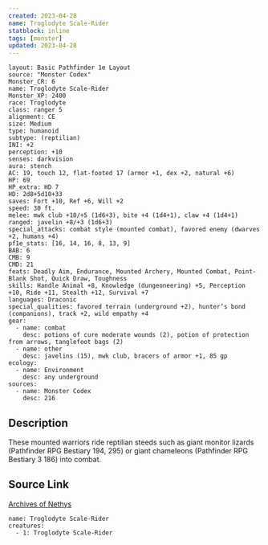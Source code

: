 ```yaml
---
created: 2023-04-28
name: Troglodyte Scale-Rider
statblock: inline
tags: [monster]
updated: 2023-04-28
---
```

```statblock
layout: Basic Pathfinder 1e Layout
source: "Monster Codex"
Monster_CR: 6
name: Troglodyte Scale-Rider
Monster_XP: 2400
race: Troglodyte
class: ranger 5
alignment: CE
size: Medium
type: humanoid
subtype: (reptilian)
INI: +2
perception: +10
senses: darkvision
aura: stench
AC: 19, touch 12, flat-footed 17 (armor +1, dex +2, natural +6)
HP: 69
HP_extra: HD 7
HD: 2d8+5d10+33
saves: Fort +10, Ref +6, Will +2
speed: 30 ft.
melee: mwk club +10/+5 (1d6+3), bite +4 (1d4+1), claw +4 (1d4+1)
ranged: javelin +8/+3 (1d6+3)
special_attacks: combat style (mounted combat), favored enemy (dwarves +2, humans +4)
pf1e_stats: [16, 14, 16, 8, 13, 9]
BAB: 6
CMB: 9
CMD: 21
feats: Deadly Aim, Endurance, Mounted Archery, Mounted Combat, Point-Blank Shot, Quick Draw, Toughness
skills: Handle Animal +8, Knowledge (dungeoneering) +5, Perception +10, Ride +11, Stealth +12, Survival +7
languages: Draconic
special_qualities: favored terrain (underground +2), hunter’s bond (companions), track +2, wild empathy +4
gear:
  - name: combat
    desc: potions of cure moderate wounds (2), potion of protection from arrows, tanglefoot bags (2)
  - name: other
    desc: javelins (15), mwk club, bracers of armor +1, 85 gp
ecology:
  - name: Environment
    desc: any underground
sources:
  - name: Monster Codex
    desc: 216
```
## Description
These mounted warriors ride reptilian steeds such as giant monitor lizards (Pathfinder RPG Bestiary 194, 295) or giant chameleons (Pathfinder RPG Bestiary 3 186) into combat.
## Source Link
[Archives of Nethys](https://aonprd.com/MonsterDisplay.aspx?ItemName=Troglodyte%20Scale-Rider)
```encounter-table
name: Troglodyte Scale-Rider
creatures:
  - 1: Troglodyte Scale-Rider
```
